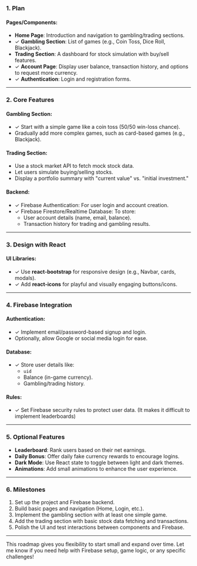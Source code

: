 ### **1. Plan**
#### Pages/Components:
   -  **Home Page**: Introduction and navigation to gambling/trading sections.
   - $\checkmark$ **Gambling Section**: List of games (e.g., Coin Toss, Dice Roll, Blackjack).
   - **Trading Section**: A dashboard for stock simulation with buy/sell features.
   -  $\checkmark$ **Account Page**: Display user balance, transaction history, and options to request more currency.
   -  $\checkmark$ **Authentication**: Login and registration forms.

---

### **2. Core Features**
#### Gambling Section:
   -  $\checkmark$ Start with a simple game like a coin toss (50/50 win-loss chance).
   -  Gradually add more complex games, such as card-based games (e.g., Blackjack).

#### Trading Section:
   - Use a stock market API to fetch mock stock data.
   - Let users simulate buying/selling stocks.
   - Display a portfolio summary with "current value" vs. "initial investment."

#### Backend:
   -  $\checkmark$ Firebase Authentication: For user login and account creation.
   -  $\checkmark$ Firebase Firestore/Realtime Database: To store:
      - User account details (name, email, balance).
      - Transaction history for trading and gambling results.

---

### **3. Design with React**
#### UI Libraries:
   -  $\checkmark$ Use **react-bootstrap** for responsive design (e.g., Navbar, cards, modals).
   -  $\checkmark$ Add **react-icons** for playful and visually engaging buttons/icons.

---

### **4. Firebase Integration**
#### Authentication:
   -  $\checkmark$ Implement email/password-based signup and login.
   -  Optionally, allow Google or social media login for ease.

#### Database:
   -  $\checkmark$ Store user details like:
      - `uid`
      - Balance (in-game currency).
      - Gambling/trading history.

#### Rules:
   -  $\checkmark$ Set Firebase security rules to protect user data. (It makes it difficult to implement leaderboards)

---

### **5. Optional Features**
   - **Leaderboard**: Rank users based on their net earnings.
   -  **Daily Bonus**: Offer daily fake currency rewards to encourage logins.
   -  **Dark Mode**: Use React state to toggle between light and dark themes.
   - **Animations**: Add small animations to enhance the user experience.

---

### **6. Milestones**
1.  Set up the project and Firebase backend.
2.  Build basic pages and navigation (Home, Login, etc.).
3.  Implement the gambling section with at least one simple game.
4. Add the trading section with basic stock data fetching and transactions.
5. Polish the UI and test interactions between components and Firebase.

---

This roadmap gives you flexibility to start small and expand over time. Let me know if you need help with Firebase setup, game logic, or any specific challenges!
